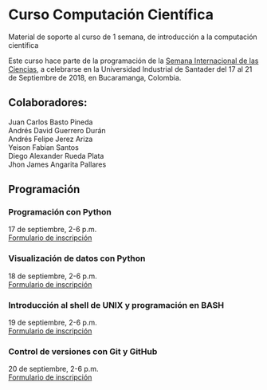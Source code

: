 # Curso Computación Científica
Material de soporte al curso de 1 semana, de introducción a la computación científica

Este curso hace parte de la programación de la [Semana Internacional de las Ciencias](http://semanaciencia.uis.edu.co/ "Homepage del evento"), a celebrarse en la Universidad Industrial de Santader del 17 al 21 de Septiembre de 2018, en Bucaramanga, Colombia.


## Colaboradores:

Juan Carlos Basto Pineda  
Andrés David Guerrero Durán  
Andrés Felipe Jerez Ariza  
Yeison Fabian Santos  
Diego Alexander Rueda Plata  
Jhon James Angarita Pallares  

## Programación

### Programación con Python
17 de septiembre, 2-6 p.m.  
[Formulario de inscripción](https://docs.google.com/forms/d/e/1FAIpQLSelfF7ogdhur9XqM-GrJM9VnDOKGo-plDzOApOEGRClVuryAQ/viewform?usp=sf_link "link al formulario")

### Visualización de datos con Python
18 de septiembre, 2-6 p.m.  
[Formulario de inscripción](https://docs.google.com/forms/d/e/1FAIpQLSfB2Ofnsudo0-IjZLOmDw3-TLGV4zhV9zCkcG4p7IW3VYhDrA/viewform?usp=sf_link "link al formulario")

### Introducción al shell de UNIX y programación en BASH
19 de septiembre, 2-6 p.m.  
[Formulario de inscripción](https://docs.google.com/forms/d/e/1FAIpQLSeRu9tGDdz-OkO_ViJkQxJeL2Xm4_7BqcNoin1upEtpO9jPEQ/viewform?usp=sf_link "link al formulario")

### Control de versiones con Git y GitHub
20 de septiembre, 2-6 p.m.  
[Formulario de inscripción](https://docs.google.com/forms/d/e/1FAIpQLScgq1q63jO_o5A3xf0KDFLr8XCvb7dHw8AEw_cynzDrFWcQaQ/viewform "link al formulario")
